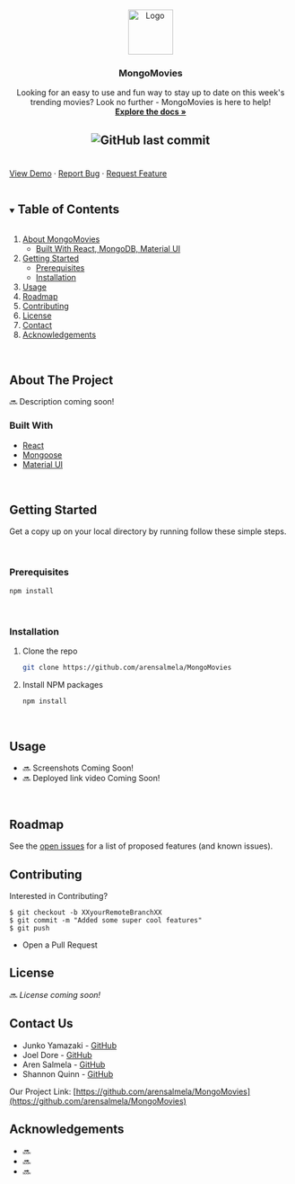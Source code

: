 <br />
<p align="center">
  <a href="https://github.com/arensalmela/MongoMoviese">
    <img src="./client/public/favicon.ico" alt="Logo" width="80" height="80">
  </a>

  <h3 align="center">MongoMovies</h3>

  <p align="center">
Looking for an easy to use and fun way to stay up to date on this week's trending movies? Look no further - MongoMovies is here to help!
    <br />
    <a href="https://github.com/arensalmela/MongoMovies"><strong>Explore the docs »</strong></a>
    <br />

<h2 align="center"> 

![GitHub last commit](https://img.shields.io/github/last-commit/arensalmela/MongoMovies)

</h2>
    <br />
    <a href="#">View Demo</a>
    ·
    <a href="https://github.com/github_username/repo_name/issues">Report Bug</a>
    ·
    <a href="https://github.com/github_username/repo_name/issues">Request Feature</a>
  </p>
</p>

<details open="open">
  <summary><h2 style="display: inline-block">Table of Contents</h2></summary>
  <ol>
    <li>
      <a href="#about-the-project">About MongoMovies</a>
      <ul>
        <li><a href="#built-with">Built With React, MongoDB, Material UI</a></li>
      </ul>
    </li>
    <li>
      <a href="#getting-started">Getting Started</a>
      <ul>
        <li><a href="#prerequisites">Prerequisites</a></li>
        <li><a href="#installation">Installation</a></li>
      </ul>
    </li>
    <li><a href="#usage">Usage</a></li>
    <li><a href="#roadmap">Roadmap</a></li>
    <li><a href="#contributing">Contributing</a></li>
    <li><a href="#license">License</a></li>
    <li><a href="#contact">Contact</a></li>
    <li><a href="#acknowledgements">Acknowledgements</a></li>
  </ol>
</details>
</br>



<!-- ABOUT THE PROJECT -->
## About The Project

:soon: Description coming soon!

### Built With

* [React]("https://github.com/facebook/react")
* [Mongoose]("https://mongoosejs.com/docs/guide.html")
* [Material UI]("https://github.com/mui-org/material-ui")


</br>

## Getting Started

Get a copy up on your local directory by running follow these simple steps.

</br>

### Prerequisites

  ```sh
  npm install
  ```
</br>

### Installation

1. Clone the repo
   ```sh
   git clone https://github.com/arensalmela/MongoMovies
   ```
2. Install NPM packages
   ```sh
   npm install
   ```


</br>

## Usage

* :soon: Screenshots Coming Soon!
* :soon: Deployed link video Coming Soon!

</br>

## Roadmap

See the [open issues](https://github.com/arensalmela/MongoMovies) for a list of proposed features (and known issues).

## Contributing

Interested in Contributing? 

```
$ git checkout -b XXyourRemoteBranchXX
$ git commit -m "Added some super cool features"
$ git push
```
* Open a Pull Request


## License
:soon: *License coming soon!*
## Contact Us

* Junko Yamazaki - [GitHub](https://github.com/junkoyama) 
* Joel Dore - [GitHub](https://github.com/JoelDore)
* Aren Salmela - [GitHub](https://github.com/arensalmela)
* Shannon Quinn - [GitHub](https://github.com/shannonquinn91)

Our Project Link: [https://github.com/arensalmela/MongoMovies](https://github.com/arensalmela/MongoMovies)


## Acknowledgements

* []() :soon:
* []() :soon:
* []() :soon:
